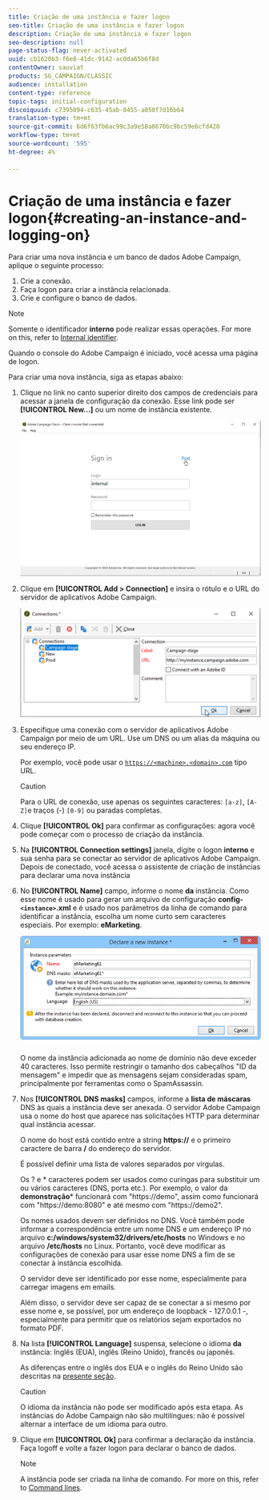 ```yaml
---
title: Criação de uma instância e fazer logon
seo-title: Criação de uma instância e fazer logon
description: Criação de uma instância e fazer logon
seo-description: null
page-status-flag: never-activated
uuid: cb1620b3-f6e8-41dc-9142-ac0da65b6f8d
contentOwner: sauviat
products: SG_CAMPAIGN/CLASSIC
audience: installation
content-type: reference
topic-tags: initial-configuration
discoiquuid: c7395094-c635-45ab-8455-a050f7d16b64
translation-type: tm+mt
source-git-commit: 6d6f63fb6ac99c3a9e58a8670bc9bc59e6cfd420
workflow-type: tm+mt
source-wordcount: '595'
ht-degree: 4%

---
```



# Criação de uma instância e fazer logon{#creating-an-instance-and-logging-on}

Para criar uma nova instância e um banco de dados Adobe Campaign, aplique o seguinte processo:

1. Crie a conexão.
1. Faça logon para criar a instância relacionada.
1. Crie e configure o banco de dados.

>[!NOTE]
>
>Somente o identificador **interno** pode realizar essas operações. For more on this, refer to [Internal identifier](../../installation/using/campaign-server-configuration.md#internal-identifier).

Quando o console do Adobe Campaign é iniciado, você acessa uma página de logon.

Para criar uma nova instância, siga as etapas abaixo:

1. Clique no link no canto superior direito dos campos de credenciais para acessar a janela de configuração da conexão. Esse link pode ser **[!UICONTROL New...]** ou um nome de instância existente.

   ![](assets/s_ncs_install_define_connection_01.png)

1. Clique em **[!UICONTROL Add > Connection]** e insira o rótulo e o URL do servidor de aplicativos Adobe Campaign.

   ![](assets/s_ncs_install_define_connection_02.png)

1. Especifique uma conexão com o servidor de aplicativos Adobe Campaign por meio de um URL. Use um DNS ou um alias da máquina ou seu endereço IP.

   Por exemplo, você pode usar o [`https://<machine>.<domain>.com`](https://myserver.adobe.com) tipo URL.

   >[!CAUTION]
   >
   >Para o URL de conexão, use apenas os seguintes caracteres: `[a-z]`, `[A-Z]`e traços (-) `[0-9]` ou paradas completas.

1. Clique **[!UICONTROL Ok]** para confirmar as configurações: agora você pode começar com o processo de criação da instância.
1. Na **[!UICONTROL Connection settings]** janela, digite o logon **interno** e sua senha para se conectar ao servidor de aplicativos Adobe Campaign. Depois de conectado, você acessa o assistente de criação de instâncias para declarar uma nova instância
1. No **[!UICONTROL Name]** campo, informe o nome **da** instância. Como esse nome é usado para gerar um arquivo de configuração **config-`<instance>`.xml** e é usado nos parâmetros da linha de comando para identificar a instância, escolha um nome curto sem caracteres especiais. Por exemplo: **eMarketing**.

   ![](assets/s_ncs_install_create_instance.png)

   O nome da instância adicionada ao nome de domínio não deve exceder 40 caracteres. Isso permite restringir o tamanho dos cabeçalhos &quot;ID da mensagem&quot; e impedir que as mensagens sejam consideradas spam, principalmente por ferramentas como o SpamAssassin.

1. Nos **[!UICONTROL DNS masks]** campos, informe a **lista de máscaras** DNS às quais a instância deve ser anexada. O servidor Adobe Campaign usa o nome do host que aparece nas solicitações HTTP para determinar qual instância acessar.

   O nome do host está contido entre a string **https://** e o primeiro caractere de barra **/** do endereço do servidor.

   É possível definir uma lista de valores separados por vírgulas.

   Os ? e * caracteres podem ser usados como curingas para substituir um ou vários caracteres (DNS, porta etc.). Por exemplo, o valor da **demonstração*** funcionará com &quot;https://demo&quot;, assim como funcionará com &quot;https://demo:8080&quot; e até mesmo com &quot;https://demo2&quot;.

   Os nomes usados devem ser definidos no DNS. Você também pode informar a correspondência entre um nome DNS e um endereço IP no arquivo **c:/windows/system32/drivers/etc/hosts** no Windows e no arquivo **/etc/hosts** no Linux. Portanto, você deve modificar as configurações de conexão para usar esse nome DNS a fim de se conectar à instância escolhida.

   O servidor deve ser identificado por esse nome, especialmente para carregar imagens em emails.

   Além disso, o servidor deve ser capaz de se conectar a si mesmo por esse nome e, se possível, por um endereço de loopback - 127.0.0.1 -, especialmente para permitir que os relatórios sejam exportados no formato PDF.

1. Na lista **[!UICONTROL Language]** suspensa, selecione o idioma **da** instância: Inglês (EUA), inglês (Reino Unido), francês ou japonês.

   As diferenças entre o inglês dos EUA e o inglês do Reino Unido são descritas na [presente seção](../../platform/using/adobe-campaign-workspace.md#date-and-time).

   >[!CAUTION]
   >
   >O idioma da instância não pode ser modificado após esta etapa. As instâncias do Adobe Campaign não são multilíngues: não é possível alternar a interface de um idioma para outro.

1. Clique em **[!UICONTROL Ok]** para confirmar a declaração da instância. Faça logoff e volte a fazer logon para declarar o banco de dados.

   >[!NOTE]
   >
   >A instância pode ser criada na linha de comando. For more on this, refer to [Command lines](../../installation/using/command-lines.md).

